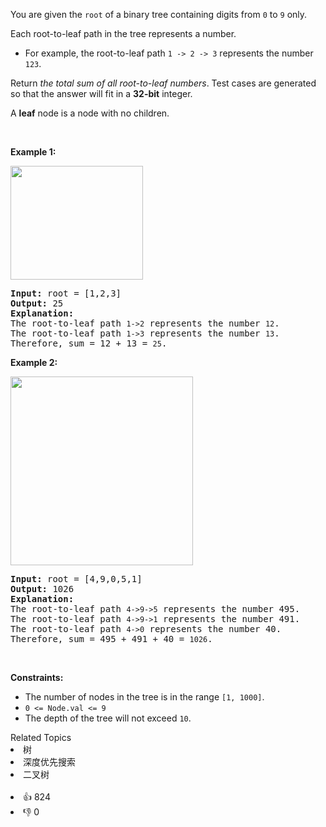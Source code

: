 <p>You are given the <code>root</code> of a binary tree containing digits from <code>0</code> to <code>9</code> only.</p>

<p>Each root-to-leaf path in the tree represents a number.</p>

<ul> 
 <li>For example, the root-to-leaf path <code>1 -&gt; 2 -&gt; 3</code> represents the number <code>123</code>.</li> 
</ul>

<p>Return <em>the total sum of all root-to-leaf numbers</em>. Test cases are generated so that the answer will fit in a <strong>32-bit</strong> integer.</p>

<p>A <strong>leaf</strong> node is a node with no children.</p>

<p>&nbsp;</p> 
<p><strong class="example">Example 1:</strong></p> 
<img alt="" src="https://assets.leetcode.com/uploads/2021/02/19/num1tree.jpg" style="width: 212px; height: 182px;" /> 
<pre>
<strong>Input:</strong> root = [1,2,3]
<strong>Output:</strong> 25
<strong>Explanation:</strong>
The root-to-leaf path <span><code>1-&gt;2</code></span> represents the number <span><code>12</code></span>.
The root-to-leaf path <span><code>1-&gt;3</code></span> represents the number <span><code>13</code></span>.
Therefore, sum = 12 + 13 = <span><code>25</code></span>.
</pre>

<p><strong class="example">Example 2:</strong></p> 
<img alt="" src="https://assets.leetcode.com/uploads/2021/02/19/num2tree.jpg" style="width: 292px; height: 302px;" /> 
<pre>
<strong>Input:</strong> root = [4,9,0,5,1]
<strong>Output:</strong> 1026
<strong>Explanation:</strong>
The root-to-leaf path <span><code>4-&gt;9-&gt;5</code></span> represents the number 495.
The root-to-leaf path <span><code>4-&gt;9-&gt;1</code></span> represents the number 491.
The root-to-leaf path <span><code>4-&gt;0</code></span> represents the number 40.
Therefore, sum = 495 + 491 + 40 = <span><code>1026</code></span>.
</pre>

<p>&nbsp;</p> 
<p><strong>Constraints:</strong></p>

<ul> 
 <li>The number of nodes in the tree is in the range <code>[1, 1000]</code>.</li> 
 <li><code>0 &lt;= Node.val &lt;= 9</code></li> 
 <li>The depth of the tree will not exceed <code>10</code>.</li> 
</ul>

<div><div>Related Topics</div><div><li>树</li><li>深度优先搜索</li><li>二叉树</li></div></div><br><div><li>👍 824</li><li>👎 0</li></div>